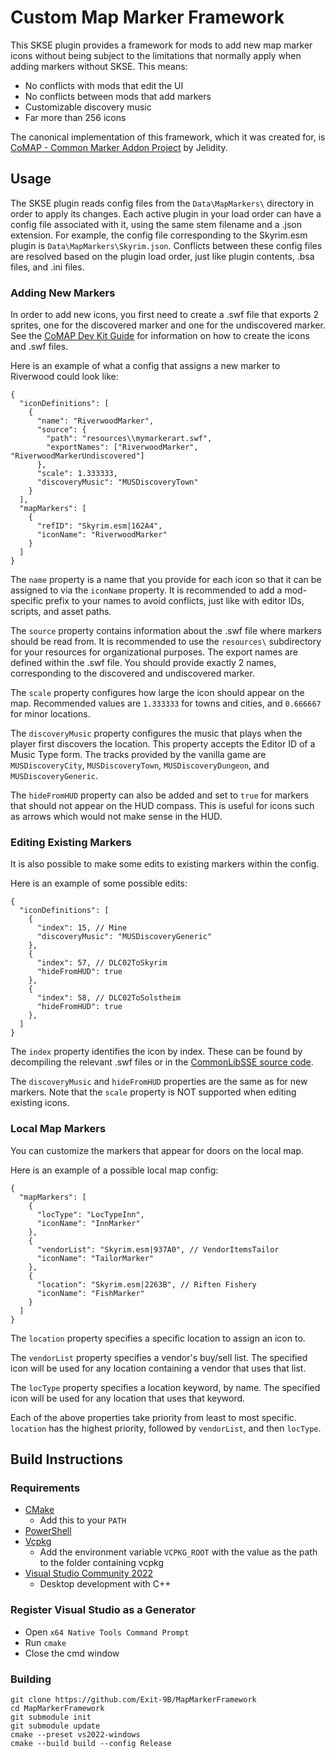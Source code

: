 # Custom Map Marker Framework
This SKSE plugin provides a framework for mods to add new map marker icons without being subject to
the limitations that normally apply when adding markers without SKSE. This means:
- No conflicts with mods that edit the UI
- No conflicts between mods that add markers
- Customizable discovery music
- Far more than 256 icons

The canonical implementation of this framework, which it was created for, is
[CoMAP - Common Marker Addon Project](https://www.nexusmods.com/skyrimspecialedition/mods/56123) by
Jelidity.

## Usage
The SKSE plugin reads config files from the `Data\MapMarkers\` directory in order to apply its
changes. Each active plugin in your load order can have a config file associated with it, using the
same stem filename and a .json extension. For example, the config file corresponding to the
Skyrim.esm plugin is `Data\MapMarkers\Skyrim.json`. Conflicts between these config files are
resolved based on the plugin load order, just like plugin contents, .bsa files, and .ini files.

### Adding New Markers
In order to add new icons, you first need to create a .swf file that exports 2 sprites, one for
the discovered marker and one for the undiscovered marker. See the
[CoMAP Dev Kit Guide](https://docs.google.com/document/d/1MNDihv3ew4MoghlMQNZhYmYi12yHz0_ZMUJQ2w_uOUE/edit)
for information on how to create the icons and .swf files.

Here is an example of what a config that assigns a new marker to Riverwood could look like:
```jsonc
{
  "iconDefinitions": [
    {
      "name": "RiverwoodMarker",
      "source": {
        "path": "resources\\mymarkerart.swf",
        "exportNames": ["RiverwoodMarker", "RiverwoodMarkerUndiscovered"]
      },
      "scale": 1.333333,
      "discoveryMusic": "MUSDiscoveryTown"
    }
  ],
  "mapMarkers": [
    {
      "refID": "Skyrim.esm|162A4",
      "iconName": "RiverwoodMarker"
    }
  ]
}
```
The `name` property is a name that you provide for each icon so that it can be assigned to via the
`iconName` property. It is recommended to add a mod-specific prefix to your names to avoid
conflicts, just like with editor IDs, scripts, and asset paths.

The `source` property contains information about the .swf file where markers should be read from.
It is recommended to use the `resources\` subdirectory for your resources for organizational
purposes. The export names are defined within the .swf file. You should provide exactly 2 names,
corresponding to the discovered and undiscovered marker.

The `scale` property configures how large the icon should appear on the map. Recommended values are
`1.333333` for towns and cities, and `0.666667` for minor locations.

The `discoveryMusic` property configures the music that plays when the player first discovers the
location. This property accepts the Editor ID of a Music Type form. The tracks provided by the
vanilla game are `MUSDiscoveryCity`, `MUSDiscoveryTown`, `MUSDiscoveryDungeon`, and
`MUSDiscoveryGeneric`.

The `hideFromHUD` property can also be added and set to `true` for markers that should not appear on
the HUD compass. This is useful for icons such as arrows which would not make sense in the HUD.

### Editing Existing Markers
It is also possible to make some edits to existing markers within the config.

Here is an example of some possible edits:
```jsonc
{
  "iconDefinitions": [
    {
      "index": 15, // Mine
      "discoveryMusic": "MUSDiscoveryGeneric"
    },
    {
      "index": 57, // DLC02ToSkyrim
      "hideFromHUD": true
    },
    {
      "index": 58, // DLC02ToSolstheim
      "hideFromHUD": true
    },
  ]
}
```
The `index` property identifies the icon by index. These can be found by decompiling the relevant
.swf files or in the
[CommonLibSSE source code](https://github.com/Ryan-rsm-McKenzie/CommonLibSSE/blob/master/include/RE/E/ExtraMapMarker.h).

The `discoveryMusic` and `hideFromHUD` properties are the same as for new markers. Note that the
`scale` property is NOT supported when editing existing icons.

### Local Map Markers
You can customize the markers that appear for doors on the local map.

Here is an example of a possible local map config:
```jsonc
{
  "mapMarkers": [
    {
      "locType": "LocTypeInn",
      "iconName": "InnMarker"
    },
    {
      "vendorList": "Skyrim.esm|937A0", // VendorItemsTailor
      "iconName": "TailorMarker"
    },
    {
      "location": "Skyrim.esm|2263B", // Riften Fishery
      "iconName": "FishMarker"
    }
  ]
}
```
The `location` property specifies a specific location to assign an icon to.

The `vendorList` property specifies a vendor's buy/sell list. The specified icon will be used for
any location containing a vendor that uses that list.

The `locType` property specifies a location keyword, by name. The specified icon will be used for
any location that uses that keyword.

Each of the above properties take priority from least to most specific. `location` has the highest
priority, followed by `vendorList`, and then `locType`.

## Build Instructions
### Requirements
* [CMake](https://cmake.org/)
	* Add this to your `PATH`
* [PowerShell](https://github.com/PowerShell/PowerShell/releases/latest)
* [Vcpkg](https://github.com/microsoft/vcpkg)
	* Add the environment variable `VCPKG_ROOT` with the value as the path to the folder containing vcpkg
* [Visual Studio Community 2022](https://visualstudio.microsoft.com/)
	* Desktop development with C++

### Register Visual Studio as a Generator
* Open `x64 Native Tools Command Prompt`
* Run `cmake`
* Close the cmd window

### Building
```
git clone https://github.com/Exit-9B/MapMarkerFramework
cd MapMarkerFramework
git submodule init
git submodule update
cmake --preset vs2022-windows
cmake --build build --config Release
```
